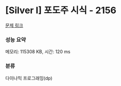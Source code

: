 # [Silver I] 포도주 시식 - 2156 

[문제 링크](https://www.acmicpc.net/problem/2156) 

### 성능 요약

메모리: 115308 KB, 시간: 120 ms

### 분류

다이나믹 프로그래밍(dp)

